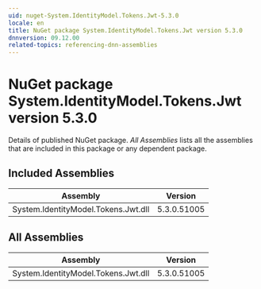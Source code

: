 ```yaml
---
uid: nuget-System.IdentityModel.Tokens.Jwt-5.3.0
locale: en
title: NuGet package System.IdentityModel.Tokens.Jwt version 5.3.0
dnnversion: 09.12.00
related-topics: referencing-dnn-assemblies
---
```


# NuGet package System.IdentityModel.Tokens.Jwt version 5.3.0
Details of published NuGet package.
*All Assemblies* lists all the assemblies that are included in this package or any dependent package.

## Included Assemblies

|Assembly|Version|
|---|---|
|System.IdentityModel.Tokens.Jwt.dll|5.3.0.51005|

## All Assemblies

|Assembly|Version|
|---|---|
|System.IdentityModel.Tokens.Jwt.dll|5.3.0.51005|

